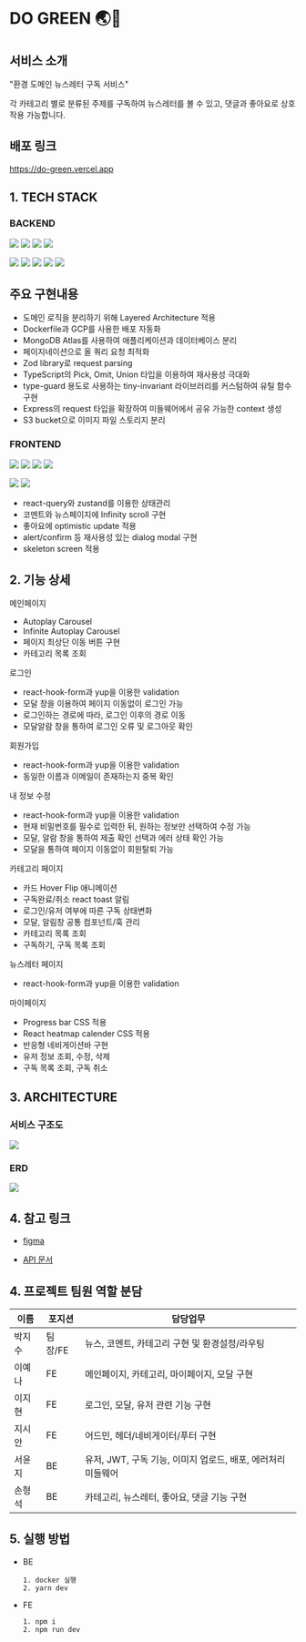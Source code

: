 # DO GREEN 🌏🌱

## 서비스 소개

"환경 도메인 뉴스레터 구독 서비스"

각 카테고리 별로 분류된 주제를 구독하여 뉴스레터를 볼 수 있고, 댓글과 좋아요로 상호작용 가능합니다. 
## 배포 링크
https://do-green.vercel.app

## 1. TECH STACK

### BACKEND
<img src="https://img.shields.io/badge/TypeScript-007ACC?style=for-the-badge&logo=typescript&logoColor=white"> <img src="https://img.shields.io/badge/Node.js-339933?style=for-the-badge&logo=nodedotjs&logoColor=white"> <img src="https://img.shields.io/badge/Express.js-000000?style=for-the-badge&logo=express&logoColor=white"> <img src="https://img.shields.io/badge/JWT-000000?style=for-the-badge&logo=JSON%20web%20tokens&logoColor=white">

<img src="https://img.shields.io/badge/Docker-2CA5E0?style=for-the-badge&logo=docker&logoColor=white"> <img src="https://img.shields.io/badge/AWS_S3-FF9900?style=for-the-badge&logo=amazonaws&logoColor=white"> <img src="https://img.shields.io/badge/GCP-4285F4?style=for-the-badge&logo=googlecloud&logoColor=white"> <img src="https://img.shields.io/badge/MongoDB-4EA94B?style=for-the-badge&logo=mongodb&logoColor=white"> <img src="https://img.shields.io/badge/zod-000000?style=for-the-badge&logo=zod&logoColor=white">

## 주요 구현내용
- 도메인 로직을 분리하기 위해 Layered Architecture 적용
- Dockerfile과 GCP를 사용한 배포 자동화
- MongoDB Atlas를 사용하여 애플리케이션과 데이터베이스 분리
- 페이지네이션으로 올 쿼리 요청 최적화
- Zod library로 request parsing
- TypeScript의 Pick, Omit, Union 타입을 이용하여 재사용성 극대화
- type-guard 용도로 사용하는 tiny-invariant 라이브러리를 커스텀하여 유틸 함수 구현
- Express의 request 타입을 확장하여 미들웨어에서 공유 가능한 context 생성
- S3 bucket으로 이미지 파일 스토리지 분리

### FRONTEND 

<img src="https://img.shields.io/badge/TypeScript-007ACC?style=for-the-badge&logo=typescript&logoColor=white"> <img src="https://img.shields.io/badge/React-20232A?style=for-the-badge&logo=react&logoColor=61DAFB"> <img src="https://img.shields.io/badge/React_Query-FF4154?style=for-the-badge&logo=React_Query&logoColor=white"> <img src="https://img.shields.io/badge/Tailwind_CSS-38B2AC?style=for-the-badge&logo=tailwind-css&logoColor=white">

<img src="https://img.shields.io/badge/Vite-B73BFE?style=for-the-badge&logo=vite&logoColor=FFD62E"> <img src="https://img.shields.io/badge/Vercel-000000?style=for-the-badge&logo=vercel&logoColor=white">

- react-query와 zustand를 이용한 상태관리
- 코멘트와 뉴스페이지에 Infinity scroll 구현
- 좋아요에 optimistic update 적용
- alert/confirm 등 재사용성 있는 dialog modal 구현
- skeleton screen 적용

## 2. 기능 상세

메인페이지
- Autoplay Carousel
- Infinite Autoplay Carousel
- 페이지 최상단 이동 버튼 구현
- 카테고리 목록 조회


로그인
- react-hook-form과 yup을 이용한 validation
- 모달 창을 이용하여 페이지 이동없이 로그인 가능 
- 로그인하는 경로에 따라, 로그인 이후의 경로 이동
- 모달알람 창을 통하여 로그인 오류 및 로그아웃 확인


회원가입
- react-hook-form과 yup을 이용한 validation
- 동일한 이름과 이메일이 존재하는지 중복 확인

내 정보 수정
- react-hook-form과 yup을 이용한 validation
- 현재 비밀번호를 필수로 입력한 뒤, 원하는 정보만 선택하여 수정 가능
- 모달, 알람 창을 통하여 제출 확인 선택과 에러 상태 확인 가능
- 모달을 통하여 페이지 이동없이 회원탈퇴 가능

카테고리 페이지
- 카드 Hover Flip 애니메이션
- 구독완료/취소 react toast 알림
- 로그인/유저 여부에 따른 구독 상태변화
- 모달, 알림창 공통 컴포넌트/훅 관리 
- 카테고리 목록 조회
- 구독하기, 구독 목록 조회

뉴스레터 페이지
- react-hook-form과 yup을 이용한 validation

마이페이지
- Progress bar CSS 적용
- React heatmap calender CSS 적용
- 반응형 네비게이션바 구현
- 유저 정보 조회, 수정, 삭제
- 구독 목록 조회, 구독 취소

## 3. ARCHITECTURE

### 서비스 구조도
<img src="./stack.png">

### ERD
<img src="./DoGreen ERD.png">


## 4. 참고 링크

- [figma](https://www.figma.com/file/tXtlbgXtKAsmPOo2scuaUn/team2-team-library?node-id=0%3A1&t=gwOCbP2MqN0caJlU-1)

- [API 문서](https://documenter.getpostman.com/view/18622149/2s8YzXwfp4)

## 4. 프로젝트 팀원 역할 분담

| 이름   | 포지션  | 담당업무                                                     |
| ------ | ------- | ------------------------------------------------------------ |
| 박지수 | 팀장/FE | 뉴스, 코멘트, 카테고리 구현 및 환경설정/라우팅               |
| 이예나 | FE      | 메인페이지, 카테고리, 마이페이지, 모달 구현                  |
| 이지현 | FE      | 로그인, 모달, 유저 관련 기능 구현                            |
| 지시안 | FE      | 어드민, 헤더/네비게이터/푸터 구현                            |
| 서윤지 | BE      | 유저, JWT, 구독 기능, 이미지 업로드, 배포, 에러처리 미들웨어 |
| 손형석 | BE      | 카테고리, 뉴스레터, 좋아요, 댓글 기능 구현                   |

## 5. 실행 방법

- BE
  ```
  1. docker 실행
  2. yarn dev
  ```
- FE
  ```
  1. npm i
  2. npm run dev
  ```
